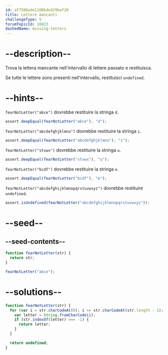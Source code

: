 ```yaml
---
id: af7588ade1100bde429baf20
title: Lettere mancanti
challengeType: 5
forumTopicId: 16023
dashedName: missing-letters
---
```


# --description--

Trova la lettera mancante nell'intervallo di lettere passato e restituisca.

Se tutte le lettere sono presenti nell'intervallo, restituisci `undefined`.

# --hints--

`fearNotLetter("abce")` dovrebbe restituire la stringa `d`.

```js
assert.deepEqual(fearNotLetter("abce"), "d");
```

`fearNotLetter("abcdefghjklmno")` dovrebbe restituire la stringa `i`.

```js
assert.deepEqual(fearNotLetter("abcdefghjklmno"), "i");
```

`fearNotLetter("stvwx")` dovrebbe restituire la stringa `u`.

```js
assert.deepEqual(fearNotLetter("stvwx"), "u");
```

`fearNotLetter("bcdf")` dovrebbe restituire la stringa `e`.

```js
assert.deepEqual(fearNotLetter("bcdf"), "e");
```

`fearNotLetter("abcdefghijklmnopqrstuvwxyz")` dovrebbe restituire `undefined`.

```js
assert.isUndefined(fearNotLetter("abcdefghijklmnopqrstuvwxyz"));
```

# --seed--

## --seed-contents--

```js
function fearNotLetter(str) {
  return str;
}

fearNotLetter("abce");
```

# --solutions--

```js
function fearNotLetter(str) {
  for (var i = str.charCodeAt(0); i <= str.charCodeAt(str.length - 1); i++) {
    var letter = String.fromCharCode(i);
    if (str.indexOf(letter) === -1) {
      return letter;
    }
  }

  return undefined;
}
```
